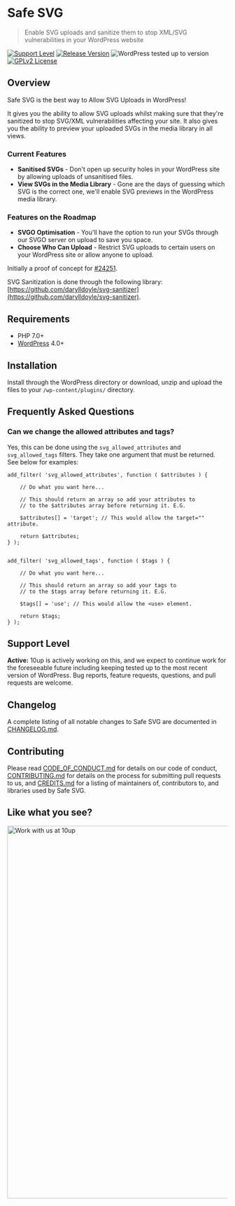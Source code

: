 # Safe SVG

> Enable SVG uploads and sanitize them to stop XML/SVG vulnerabilities in your WordPress website

[![Support Level](https://img.shields.io/badge/support-active-green.svg)](#support-level) [![Release Version](https://img.shields.io/github/release/10up/safe-svg.svg)](https://github.com/10up/safe-svg/releases/latest) ![WordPress tested up to version](https://img.shields.io/wordpress/plugin/tested/safe-svg?label=WordPress) [![GPLv2 License](https://img.shields.io/github/license/10up/safe-svg.svg)](https://github.com/10up/safe-svg/blob/develop/LICENSE.md)

## Overview

Safe SVG is the best way to Allow SVG Uploads in WordPress!

It gives you the ability to allow SVG uploads whilst making sure that they're sanitized to stop SVG/XML vulnerabilities affecting your site.
It also gives you the ability to preview your uploaded SVGs in the media library in all views.

### Current Features
* **Sanitised SVGs** - Don't open up security holes in your WordPress site by allowing uploads of unsanitised files.
* **View SVGs in the Media Library** - Gone are the days of guessing which SVG is the correct one, we'll enable SVG previews in the WordPress media library.

### Features on the Roadmap
* **SVGO Optimisation** - You'll have the option to run your SVGs through our SVGO server on upload to save you space.
* **Choose Who Can Upload** - Restrict SVG uploads to certain users on your WordPress site or allow anyone to upload.

Initially a proof of concept for [#24251](https://core.trac.wordpress.org/ticket/24251).

SVG Sanitization is done through the following library: [https://github.com/darylldoyle/svg-sanitizer](https://github.com/darylldoyle/svg-sanitizer).

## Requirements

* PHP 7.0+
* [WordPress](http://wordpress.org/) 4.0+

## Installation

Install through the WordPress directory or download, unzip and upload the files to your `/wp-content/plugins/` directory.

## Frequently Asked Questions

### Can we change the allowed attributes and tags?

Yes, this can be done using the `svg_allowed_attributes` and `svg_allowed_tags` filters.
They take one argument that must be returned. See below for examples:

    add_filter( 'svg_allowed_attributes', function ( $attributes ) {

        // Do what you want here...

        // This should return an array so add your attributes to
        // to the $attributes array before returning it. E.G.

        $attributes[] = 'target'; // This would allow the target="" attribute.

        return $attributes;
    } );


    add_filter( 'svg_allowed_tags', function ( $tags ) {

        // Do what you want here...

        // This should return an array so add your tags to
        // to the $tags array before returning it. E.G.

        $tags[] = 'use'; // This would allow the <use> element.

        return $tags;
    } );

## Support Level

**Active:** 10up is actively working on this, and we expect to continue work for the foreseeable future including keeping tested up to the most recent version of WordPress.  Bug reports, feature requests, questions, and pull requests are welcome.

## Changelog

A complete listing of all notable changes to Safe SVG are documented in [CHANGELOG.md](https://github.com/10up/safe-svg/blob/develop/CHANGELOG.md).

## Contributing

Please read [CODE_OF_CONDUCT.md](https://github.com/10up/safe-svg/blob/develop/CODE_OF_CONDUCT.md) for details on our code of conduct, [CONTRIBUTING.md](https://github.com/10up/safe-svg/blob/develop/CONTRIBUTING.md) for details on the process for submitting pull requests to us, and [CREDITS.md](https://github.com/10up/safe-svg/blob/develop/CREDITS.md) for a listing of maintainers of, contributors to, and libraries used by Safe SVG.

## Like what you see?

<a href="http://10up.com/contact/"><img src="https://10up.com/uploads/2016/10/10up-Github-Banner.png" width="850" alt="Work with us at 10up"></a>
